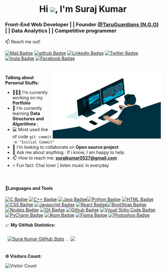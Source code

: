 <h1 align="center">Hi <img src="https://media.giphy.com/media/hvRJCLFzcasrR4ia7z/giphy.gif" width="25px">, I'm Suraj Kumar</h1>
<h3 align="left">Front-End Web Developer | |  Founder <a href="https://taruguardians.github.io/HandsforHelp/"> @TaruGuardians (N.G.O) </a>| | Data Analytics | | Competitive programmer</h3>


:mailbox: Reach me out!

[![Mail Badge](https://img.shields.io/badge/-SurajKumar-black?style=flat&labelColor=white&logo=gmail&logoColor=Marron)](mailto:surajkumar0527@gmail.com)
[![github Badge](https://img.shields.io/badge/-Skapsime-black?style=flat&labelColor=white&logo=github&logoColor=black)](https://github.com/Skapsime)
[![Linkedin Badge](https://img.shields.io/badge/-surajkumar021-black?style=flat&labelColor=navy&logo=linkedin&logoColor=white)](https://www.linkedin.com/in/surajkumar021/)
[![Twitter Badge](https://img.shields.io/badge/-@surakkapsime-black?style=flat&labelColor=blue&logo=twitter&logoColor=white)](https://twitter.com/surajkapsime) 
[![Insta Badge](https://img.shields.io/badge/-@surajkapsime021-black?style=flat&labelColor=red&logo=instagram&logoColor=white)](https://instagram.com/surajkapsime021) 
[![Facebook Badge](https://img.shields.io/badge/-SuraJkapsime-black?style=flat&labelColor=blue&logo=facebook&logoColor=white)](https://www.facebook.com/profile.php?id=100037951783888)


</br>


 <img align="right" alt="GIF" src="code.gif?raw=true" width="350" height="220" />

 **Talking about Personal Stuffs:**

- 👨🏻‍💻 I’m currently working on my **Portfolio**
- 🚀 I’m currently learning **Data Structures and Algorithms** ;
-   :computer: Most used line of code `git commit -m "Initial Commit"`
-   👬 I'm looking to collaborate on **Open source project**
- 💬 Ask me about anything : If i know, I am happy to help
- 📫 How to reach me: **surajkumar0527@gmail.com**
- ⚡ Fun fact: Chai lover | listen music in everyday


</br>

#### 💼Languages and Tools

<!-- [![Git Badge](https://img.shields.io/badge/-Git-black?style=flat&labelColor=blue&logo=Git&logoColor=white)] -->
[![C Badge](https://img.shields.io/badge/-C-738ADB?style=for-the-badge&labelColor=black&logo=C&logoColor=738ADB)](#) 
[![C++ Badge](https://img.shields.io/badge/-c++-165CAA?style=for-the-badge&labelColor=black&logo=C#&logoColor=165CAA)](#) 
[![Java Badge](https://img.shields.io/badge/-Java-5382a1?style=for-the-badge&labelColor=black&logo=Java&logoColor=5382a1)](#)[![Python Badge](https://img.shields.io/badge/-Python-14354C?style=for-the-badge&labelColor=black&logo=Python&logoColor=14354C)](#) 
[![HTML Badge](https://img.shields.io/badge/-HTML-E34F26?style=for-the-badge&labelColor=black&logo=HTML5&logoColor=E34F26)](#)
[![CSS Badge](https://img.shields.io/badge/-CSS-1572B6?style=for-the-badge&labelColor=black&logo=CSS3&logoColor=1572B6)](#)
[![Javascript Badge](https://img.shields.io/badge/-Javascript-F0DB4F?style=for-the-badge&labelColor=black&logo=javascript&logoColor=F0DB4F)](#) 
[![React Badge](https://img.shields.io/badge/-React-61DBFB?style=for-the-badge&labelColor=black&logo=react&logoColor=61DBFB)](#)[![BootStrap Badge](https://img.shields.io/badge/-BootStrap-563d7c?style=for-the-badge&labelColor=black&logo=Bootstrap&logoColor=563d7c)](#) 
[![Nodejs Badge](https://img.shields.io/badge/-Nodejs-68A063?style=for-the-badge&labelColor=black&logo=node.js&logoColor=68A063)](#) 
 [![Git Badge](https://img.shields.io/badge/-Git-F1502F?style=for-the-badge&labelColor=black&logo=Git&logoColor=F1502f)](#)
 [![Github Badge](https://img.shields.io/badge/-Github-171515?style=for-the-badge&labelColor=white&logo=Github&logoColor=171515)](#)
 [![Visual Stdio Code Badge](https://img.shields.io/badge/-Visual_Sudio_Code-0078d7?style=for-the-badge&labelColor=black&logo=visual-studio-code&logoColor=0078d7)](#)
 [![PyCharm Badge](https://img.shields.io/badge/-PyCharm-FFB900?style=for-the-badge&labelColor=black&logo=PyCharm&logoColor=FFB900)](#)
 [![Atom Badge](https://img.shields.io/badge/-Atom-59A75E?style=for-the-badge&labelColor=black&logo=Atom&logoColor=59A75E)](#)
 [![Figma Badge](https://img.shields.io/badge/-Figma-62372c?style=for-the-badge&labelColor=black&logo=Figma&logoColor=62372c)](#)
 [![Photoshop Badge](https://img.shields.io/badge/-Photoshop-8BC3FC?style=for-the-badge&labelColor=black&logo=adobe-photoshop&logoColor=8BC3FC)](#)


📈 **My GitHub Statistics:**

<a href="https://github.com/Skapsime">
  <img align="center" style="margin:0.5rem" src="https://github-readme-stats.vercel.app/api?username=Skapsime&show_icons=true&line_height=27&count_private=true&theme=gotham" alt="Suraj Kumar GitHub Stats" />
</a>

<!-- <a href="https://github.com/Skapsime">
  <img align="center" style="margin:0.5rem" src="https://github-readme-stats.vercel.app/api/top-langs/?username=Skapsime&show=html,css&theme=gotham" />
</a>
   -->
<a href="https://github.com/Skapsime">
  <img align="center" style="margin:0.5rem"src="https://github-readme-stats.vercel.app/api/top-langs/?username=Skapsime&exclude_repo=KNN-Image-Classification&show_icons=true&hide_border=true&layout=compact&langs_count=8&theme=gotham"/>
  </a>
</br>
</br>


**⚙️ Visitors Count:**

![Visitor Count](https://profile-counter.glitch.me/{Skapsime}/count.svg)



